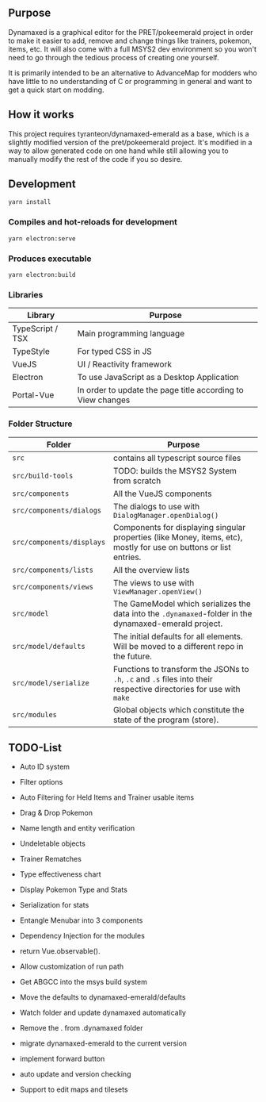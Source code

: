 ## Purpose

Dynamaxed is a graphical editor for the PRET/pokeemerald project in order to make it easier to add, remove and change things like trainers, pokemon, items, etc. It will also come with a full MSYS2 dev environment so you won't need to go through the tedious process of creating one yourself.

It is primarily intended to be an alternative to AdvanceMap for modders who have little to no understanding of C or programming in general and want to get a quick start on modding.

## How it works

This project requires tyranteon/dynamaxed-emerald as a base, which is a slightly modified version of the pret/pokeemerald project. It's modified in a way to allow generated code on one hand while still allowing you to manually modify the rest of the code if you so desire. 

## Development
```
yarn install
```

### Compiles and hot-reloads for development
```
yarn electron:serve
```

### Produces executable
```
yarn electron:build
```

### Libraries
Library|Purpose
---|---
TypeScript / TSX | Main programming language
TypeStyle | For typed CSS in JS
VueJS | UI / Reactivity framework
Electron | To use JavaScript as a Desktop Application
Portal-Vue | In order to update the page title according to View changes

### Folder Structure
Folder | Purpose
---|---
`src`| contains all typescript source files
`src/build-tools` | TODO: builds the MSYS2 System from scratch
`src/components` | All the VueJS components
`src/components/dialogs` | The dialogs to use with `DialogManager.openDialog()`
`src/components/displays` | Components for displaying singular properties (like Money, items, etc), mostly for use on buttons or list entries.
`src/components/lists` | All the overview lists
`src/components/views` | The views to use with `ViewManager.openView()`
`src/model` | The GameModel which serializes the data into the `.dynamaxed`-folder in the dynamaxed-emerald project.
`src/model/defaults` | The initial defaults for all elements. Will be moved to a different repo in the future.
`src/model/serialize` | Functions to transform the JSONs to `.h`, `.c` and `.s` files into their respective directories for use with `make`
`src/modules` | Global objects which constitute the state of the program (store).


## TODO-List

- Auto ID system
- Filter options
- Auto Filtering for Held Items and Trainer usable items
- Drag & Drop Pokemon
- Name length and entity verification
- Undeletable objects
- Trainer Rematches
- Type effectiveness chart
- Display Pokemon Type and Stats

- Serialization for stats
- Entangle Menubar into 3 components
- Dependency Injection for the modules
- return Vue.observable().
- Allow customization of run path
- Get ABGCC into the msys build system
- Move the defaults to dynamaxed-emerald/defaults
- Watch folder and update dynamaxed automatically
- Remove the . from .dynamaxed folder 
- migrate dynamaxed-emerald to the current version
- implement forward button
- auto update and version checking
- Support to edit maps and tilesets
